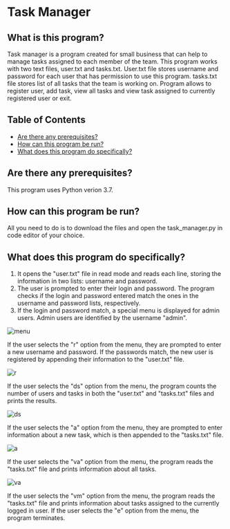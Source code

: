 # Task Manager

## What is this program?

Task manager is a program created for small business that can help to manage tasks assigned to each member of the team. This program works with two text files, user.txt and tasks.txt. User.txt file stores username and password for each user that has permission to use this program. tasks.txt file stores list of all tasks that the team is working on. Program allows to register user, add task, view all tasks and view task assigned to currently registered user or exit.

## Table of Contents

- [Are there any prerequisites?](#are-there-any-prerequisites?)
- [How can this program be run?](#how-can-this-program-be-run?)
- [What does this program do specifically?](#what-does-this-program-do-specifically?)

## Are there any prerequisites?

This program uses Python verion 3.7.

## How can this program be run?

All you need to do is to download the files and open the task_manager.py in code editor of your choice.

## What does this program do specifically?

1. It opens the "user.txt" file in read mode and reads each line, storing the information in two lists: username and password.
2. The user is prompted to enter their login and password. The program checks if the login and password entered match the ones in the username and password lists, respectively.
3. If the login and password match, a special menu is displayed for admin users. Admin users are identified by the username "admin".

![menu](https://user-images.githubusercontent.com/118485184/234401328-ec8839c1-efc2-41d8-9d1a-bf6792a57548.gif)

If the user selects the "r" option from the menu, they are prompted to enter a new username and password. If the passwords match, the new user is registered by appending their information to the "user.txt" file.

![r](https://user-images.githubusercontent.com/118485184/234402541-f5921056-e670-45a0-bfd5-fffae4db81ff.gif)

If the user selects the "ds" option from the menu, the program counts the number of users and tasks in both the "user.txt" and "tasks.txt" files and prints the results.

![ds](https://user-images.githubusercontent.com/118485184/234403597-5862cf36-a61e-4c04-92ce-d10245ce4e38.gif)


If the user selects the "a" option from the menu, they are prompted to enter information about a new task, which is then appended to the "tasks.txt" file.

![a](https://user-images.githubusercontent.com/118485184/234404606-07be204c-3921-4500-a05a-6b43617605d8.gif)

If the user selects the "va" option from the menu, the program reads the "tasks.txt" file and prints information about all tasks.

![va](https://user-images.githubusercontent.com/118485184/234405108-e7c5964c-c43b-42e8-84c4-dfb544ddc398.gif)

If the user selects the "vm" option from the menu, the program reads the "tasks.txt" file and prints information about tasks assigned to the currently logged in user.
If the user selects the "e" option from the menu, the program terminates.
